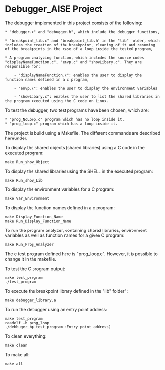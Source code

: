 # Debugger_AISE Project

The debugger implemented in this project consists of the following:
 
	* "debugger.c" and "debugger.h", which include the debugger functions,

	* "breakpoint_lib.c" and "breakpoint_lib.h" in the "lib" folder, which includes the creation of the breakpoint, cleaning of it and resuming of the breakpoints in the case of a loop inside the tested program,

	* A program analyzing function, which includes the source codes "displayNameFunction.c", "envp.c" and "showLibary.c". They are responsible for:

		- "displayNameFunction.c": enables the user to display the function names defined in a c program,

		- "envp.c": enables the user to display the environment variables

		- "showLibary.c": enables the user to list the shared libraries in the program executed using the C code on Linux.
		
		
		
To test the debugger, two test programs have been chosen, which are:

	* "prog_NoLoop.c" program which has no loop inside it,
	* "prog_loop.c" program which has a loop inside it.
	
	
The project is build using a Makefile. The different commands are described hereunder.

To display the shared objects (shared libraries) using a C code in the executed program:

	make Run_show_Object
	
To display the shared libraries using the SHELL in the executed program:

	make Run_show_Lib
	
To display the environment variables for a C program:

	make Var_Environment
	
To display the function names defined in a c program:

	make Display_Function_Name
	make Run_Display_Function_Name
	
To run the program analyzer, containing shared libraries, environment variables as well as function names for a given C program:

	make Run_Prog_Analyzer
	
The c test program defined here is "prog_loop.c". However, it is possible to change it in the makefile.

To test the C program output:

	make test_program
	./test_program
	
To execute the breakpoint library defined in the "lib" folder":

	make debugger_library.a
	
To run the debugger using an entry point address:

	make test_program
	readelf -h prog_loop
	./debbuger_bp test_program (Entry point address)
	
To clean everything:

	make clean
	
To make all:

	make all
